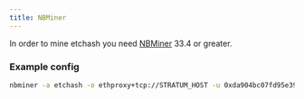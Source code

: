 ```yaml
---
title: NBMiner
---
```


In order to mine etchash you need [NBMiner](https://github.com/NebuTech/NBMiner/releases) 33.4 or greater.

### Example config

```bash
nbminer -a etchash -o ethproxy+tcp://STRATUM_HOST -u 0xda904bc07fd95e39661941b3f6daded1b8a38c71
```
